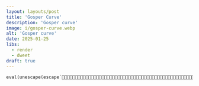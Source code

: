 ```yaml
---
layout: layouts/post
title: 'Gosper Curve'
description: 'Gosper curve'
image: i/gosper-curve.webp
alt: 'Gosper curve'
date: 2025-01-25
libs:
  - render
  - dweet
draft: true
---
```


<pre class="dweet play"><code class="language-js">eval(unescape(escape`󨼮󭽩󩍴󪌽󞜶󜌻󮌮󫝯󭭥󥍯󚍘󟜶󝜰󛍙󟜸󝜩󞽧󟜨󫼬󨬩󟜾󫼿󦼮󛬮󨬿󘬳󜌱󜬲󜜱󜬱󜌳󜼰󜼲󘬺󘬰󜜲󜜱󜬳󜌳󜼰󜌳󜬱󘭝󛭭󨝰󚍣󟜾󚍣󚬽󜜩󙬱󟽔󚼽󨼭󜬺󩼨󫼭󜜬󨼦󜬩󚜺󮌮󫍩󫭥󥍯󚍘󚼽󞜪󠼨󨜽󥌪󜜮󜌴󝼩󛍙󚼽󞜪󤼨󨜩󚜻󩼨󥌽󝌩󞽸󛭳󭍲󫽫󩜨󚜻`.replace(/u../g,'')))
</code></pre>
